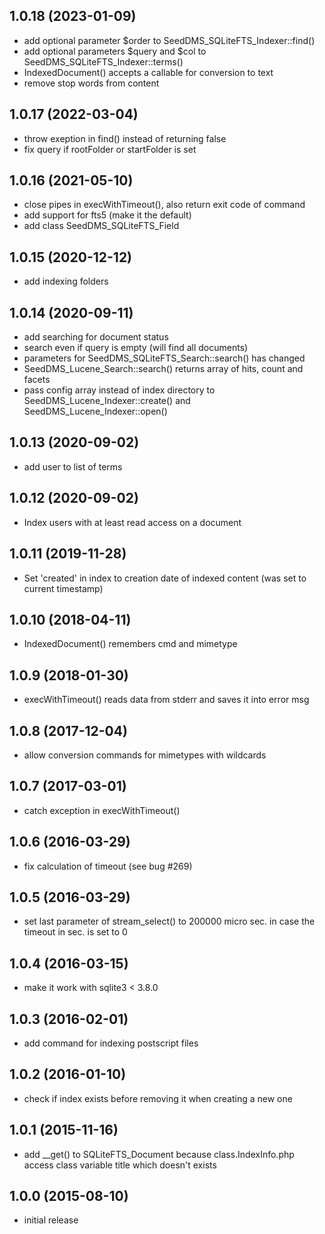 1.0.18 (2023-01-09)
---------------------
- add optional parameter $order to SeedDMS_SQLiteFTS_Indexer::find()
- add optional parameters $query and $col to SeedDMS_SQLiteFTS_Indexer::terms()
- IndexedDocument() accepts a callable for conversion to text
- remove stop words from content

1.0.17 (2022-03-04)
---------------------
- throw exeption in find() instead of returning false
- fix query if rootFolder or startFolder is set
   

1.0.16 (2021-05-10)
---------------------
- close pipes in execWithTimeout(), also return exit code of command
- add support for fts5 (make it the default)
- add class SeedDMS_SQLiteFTS_Field

1.0.15 (2020-12-12)
---------------------
- add indexing folders

1.0.14 (2020-09-11)
---------------------
- add searching for document status
- search even if query is empty	(will find all documents)
- parameters for SeedDMS_SQLiteFTS_Search::search() has changed
- SeedDMS_Lucene_Search::search() returns array of hits, count and facets
- pass config array instead of index directory to SeedDMS_Lucene_Indexer::create()
  and SeedDMS_Lucene_Indexer::open()

1.0.13 (2020-09-02)
---------------------
- add user to list of terms

1.0.12 (2020-09-02)
---------------------
- Index users with at least read access on a document

1.0.11 (2019-11-28)
---------------------
- Set 'created' in index to creation date of indexed content (was set to current
timestamp)

1.0.10 (2018-04-11)
---------------------
- IndexedDocument() remembers cmd and mimetype

1.0.9 (2018-01-30)
---------------------
- execWithTimeout() reads data from stderr and saves it into error msg

1.0.8 (2017-12-04)
---------------------
- allow conversion commands for mimetypes with wildcards

1.0.7 (2017-03-01)
---------------------
- catch exception in execWithTimeout()

1.0.6 (2016-03-29)
---------------------
- fix calculation of timeout (see bug #269)

1.0.5 (2016-03-29)
---------------------
- set last parameter of stream_select() to 200000 micro sec. in case the timeout in sec. is set to 0

1.0.4 (2016-03-15)
---------------------
- make it work with sqlite3 &lt; 3.8.0

1.0.3 (2016-02-01)
---------------------
- add command for indexing postѕcript files

1.0.2 (2016-01-10)
---------------------
- check if index exists before removing it when creating a new one

1.0.1 (2015-11-16)
---------------------
- add __get() to SQLiteFTS_Document because class.IndexInfo.php access class variable title which doesn't exists

1.0.0 (2015-08-10)
---------------------
- initial release

